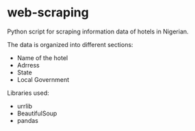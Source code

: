 # web-scraping
Python script for scraping information data of hotels in Nigerian. 

The data is organized into different sections:
- Name of the hotel
- Adrress
- State
- Local Government



Libraries used:
- urrlib
- BeautifulSoup
- pandas


